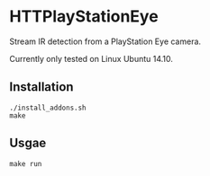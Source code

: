 # HTTPlayStationEye

Stream IR detection from a PlayStation Eye camera.

Currently only tested on Linux Ubuntu 14.10.

## Installation

```
./install_addons.sh
make
```

## Usgae

```
make run
```